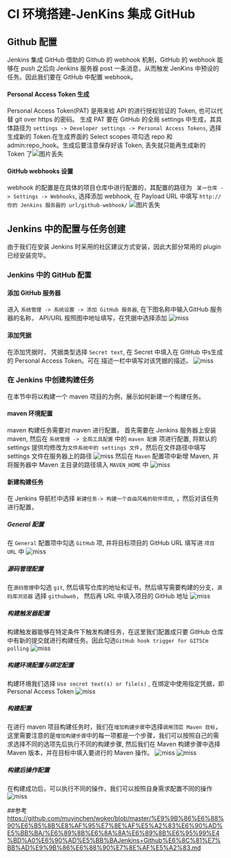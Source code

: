 # CI 环境搭建-JenKins 集成 GitHub

## Github 配置
Jenkins 集成 GitHub 借助的 Github 的 webhook 机制，GitHub 的 webhook 能够在 push 之后向 Jenkins 服务器 post 一条消息，从而触发 JenKins 中预设的任务。因此我们要在 GitHub 中配置 webhook。
#### Personal Access Token 生成
Personal Access Token(PAT) 是用来给 API 的进行授权验证的 Token, 也可以代替 git over https 的密码。 生成 PAT 要在 GitHub 的全局 settings 中生成，其具体路径为 ```settings -> Developer settings -> Personal Access Tokens```, 选择生成新的 Token.在生成界面的 Select scopes 项勾选 repo 和 admin:repo_hook。生成后要注意保存好该 Token, 丢失就只能再生成新的 Token 了![图片丢失](./img/CI_build/PAT_gen.jpg "生成 Personal Access Token")

#### GitHub webhooks 设置
webhook 的配置是在具体的项目仓库中进行配置的，其配置的路径为 ``` 某一仓库 -> Settings -> Webhooks```, 选择添加 webhook, 在 Payload URL 中填写 ```http://你的 Jenkins 服务器的 url/github-webhook/``` ![图片丢失](./img/CI_build/add-webhook.jpg "添加 webhook")

## Jenkins 中的配置与任务创建
由于我们在安装 Jenkins 时采用的社区建议方式安装，因此大部分常用的 plugin 已经安装完毕。
### Jenkins 中的 GitHub 配置
#### 添加 GitHub 服务器
进入 ``` 系统管理 -> 系统设置 -> 添加 GitHub 服务器 ```, 在下图名称中输入GitHub 服务器的名称， API/URL 按照图中地址填写，在凭据中选择添加
![miss](./img/CI_build/add-github-server.jpg "添加 GitHub 服务器")
#### 添加凭据
在添加凭据时， 凭据类型选择 ```Secret text```, 在 Secret 中填入在 GitHub 中s生成的 Personal Access Token。可在 描述一栏中填写对该凭据的描述。
![miss](./img/CI_build/add_token.jpg "添加凭据")


### 在 Jenkins 中创建构建任务

在本节中将以构建一个 maven 项目的为例，展示如何新建一个构建任务。

#### maven 环境配置
maven 构建任务需要对 maven 进行配置， 首先需要在 Jenkins 服务器上安装 maven, 然后在 ```系统管理 -> 全局工具配置``` 中的 ```maven 配置``` 项进行配置, 将默认的 settings 提供均修改为```文件系统中的 settings 文件```，然后在文件路径中填写 settings 文件在服务器上的路径
![miss](./img/CI_build/maven-setting.jpg "Maven 配置")
然后在 ```Maven``` 配置项中新增 Maven, 并将服务器中 Maven 主目录的路径填入 ```MAVEN_HOME``` 中
![miss](./img/CI_build/add-maven.jpg "新增 Maven")

#### 新建构建任务

在 Jenkins 导航栏中选择 ```新建任务-> 构建一个自由风格的软件项目```, ，然后对该任务进行配置，
##### General 配置
在 ```General``` 配置项中勾选 ```GitHub``` 项, 并将目标项目的 GitHub URL 填写进 ```项目 URL``` 中 
![miss](./img/CI_build/tasksetting-general.jpg "通用配置")
##### 源码管理配置
在```源码管理```中勾选 ```git```, 然后填写仓库的地址和证书，然后填写需要构建的分支，```源码库浏览器``` 选择 ```githubweb```， 然后再 URL 中填入项目的 GitHub 地址
![miss](./img/CI_build/source-manage.jpg "源码管理配置")
##### 构建触发器配置
构建触发器能够在特定条件下触发构建任务，在这里我们配置成只要 GitHub 仓库中有新的提交就进行构建任务。因此勾选```GitHub hook trigger for GITSCm polling```
![miss](./img/CI_build/build-trigger.jpg "构建触发器配置")
##### 构建环境配置与绑定配置
构建环境我们选择 ```Use secret text(s) or file(s)``` , 在绑定中使用指定凭据，即 Personal Access Token
![miss](./img/CI_build/build-context.jpg "构建环境与绑定配置")
##### 构建配置
在进行 maven 项目构建任务时，我们在```增加构建步骤```中选择```调用顶层 Maven 目标```， 这里需要注意的是```增加构建步骤```中的每一项都是一个步骤，我们可以按照自己的需求选择不同的选项先后执行不同的构建步骤, 然后我们在 Maven 构建步骤中选择 Maven 版本，并在目标中填入要进行的 Maven 操作。
![miss](./img/CI_build/build.jpg "构建配置")
![miss](./img/CI_build/build-maven.jpg "maven 构建配置")
##### 构建后操作配置
在构建成功后，可以执行不同的操作，我们可以按照自身需求配置不同的操作
![miss](./img/CI_build/build-after.jpg "构建后操作配置")

##参考
https://github.com/muyinchen/woker/blob/master/%E9%9B%86%E6%88%90%E6%B5%8B%E8%AF%95%E7%8E%AF%E5%A2%83%E6%90%AD%E5%BB%BA/%E6%89%8B%E6%8A%8A%E6%89%8B%E6%95%99%E4%BD%A0%E6%90%AD%E5%BB%BAJenkins+Github%E6%8C%81%E7%BB%AD%E9%9B%86%E6%88%90%E7%8E%AF%E5%A2%83.md